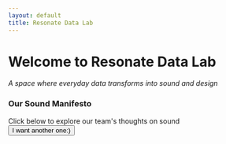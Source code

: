 ```yaml
---
layout: default
title: Resonate Data Lab
---
```


# Welcome to Resonate Data Lab

*A space where everyday data transforms into sound and design*

<div class="manifesto-section">
  <div class="manifesto-content">
    <h3>Our Sound Manifesto</h3>
    <div class="manifesto-quote" id="manifestoText">Click below to explore our team's thoughts on sound</div>
    <div class="manifesto-author" id="manifestoAuthor"></div>
    <button class="new-quote-btn" onclick="randomizeManifesto()">I want another one:)</button>
  </div>
</div>
